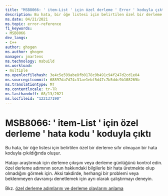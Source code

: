 ```yaml
---
title: "MSB8066: ' item-List ' için özel derleme ' Error ' koduyla çıktı"
description: Bu hata, bir öğe listesi için belirtilen özel bir derleme sıfır olmayan bir hata koduyla çıkıldığında oluşur.
ms.date: 04/21/2021
ms.topic: error-reference
f1_keywords:
- MSB8066
dev_langs:
- C++
author: ghogen
ms.author: ghogen
manager: jmartens
ms.technology: msbuild
ms.workload:
- multiple
ms.openlocfilehash: 3e4c5e599abe8fb0178c9b491c94f247d2cd1e04
ms.sourcegitcommit: 68897da7d74c31ae1ebf5d47c7b5ddc9b108265b
ms.translationtype: MT
ms.contentlocale: tr-TR
ms.lasthandoff: 08/13/2021
ms.locfileid: "122137190"
---
```

# <a name="msb8066--custom-build-for-item-list-exited-with-code-error-code"></a>MSB8066: ' item-List ' için özel derleme ' hata kodu ' koduyla çıktı

Bu hata, bir öğe listesi için belirtilen özel bir derleme sıfır olmayan bir hata koduyla çıkıldığında oluşur.

Hatayı araştırmak için derleme çıkışını veya derleme günlüğünü kontrol edin. özel derleme adımının sorun hakkındaki bilgilerle bir hata üretmekte olup olmadığını görmek için. Aksi takdirde, herhangi bir problemi veya beklenmeyen davranışı denetlemek için ayrı olarak çalıştırmayı deneyin.

Bkz. [özel derleme adımlarını ve derleme olaylarını anlama](/cpp/build/understanding-custom-build-steps-and-build-events)

